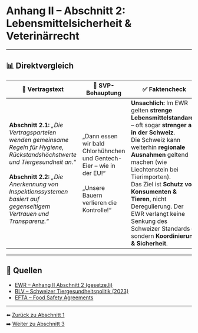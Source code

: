 # Anhang II – Abschnitt 2: Lebensmittelsicherheit & Veterinärrecht

---

## 📊 Direktvergleich

| 📜 **Vertragstext** | 🧨 **SVP-Behauptung** | ✅ **Faktencheck** |
|---------------------|-----------------------|--------------------|
| **Abschnitt 2.1:** _„Die Vertragsparteien wenden gemeinsame Regeln für Hygiene, Rückstandshöchstwerte und Tiergesundheit an.“_ <br><br> **Abschnitt 2.2:** _„Die Anerkennung von Inspektionssystemen basiert auf gegenseitigem Vertrauen und Transparenz.“_ | „Dann essen wir bald Chlorhühnchen und Gentech-Eier – wie in der EU!“ <br><br> „Unsere Bauern verlieren die Kontrolle!“ | **Unsachlich:** Im EWR gelten **strenge Lebensmittelstandards** – oft sogar **strenger als in der Schweiz**. <br> Die Schweiz kann weiterhin **regionale Ausnahmen** geltend machen (wie Liechtenstein bei Tierimporten). <br> Das Ziel ist **Schutz von Konsumenten & Tieren**, nicht Deregulierung. Der EWR verlangt keine Senkung des Schweizer Standards – sondern **Koordinierung & Sicherheit**. |

---

## 🔗 Quellen

- [EWR – Anhang II Abschnitt 2 (gesetze.li)](https://www.gesetze.li/konso/html/1992036#AnhangII)
- [BLV – Schweizer Tiergesundheitspolitik (2023)](https://www.blv.admin.ch/…)
- [EFTA – Food Safety Agreements](https://www.efta.int/eea/food-safety)

---

⬅️ [Zurück zu Abschnitt 1](abschnitt_01.md)  
➡️ [Weiter zu Abschnitt 3](abschnitt_03.md)

